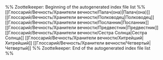 %% Zoottelkeeper: Beginning of the autogenerated index file list  %%
 [[Глоссарий/Вечность/Хранители вечности/Палач(она)|Палач(она)]]
 [[Глоссарий/Вечность/Хранители вечности/Полководец|Полководец]]
 [[Глоссарий/Вечность/Хранители вечности/Посланник|Посланник]]
 [[Глоссарий/Вечность/Хранители вечности/Предвестник|Предвестник]]
 [[Глоссарий/Вечность/Хранители вечности/Сестра Солнца|Сестра Солнца]]
 [[Глоссарий/Вечность/Хранители вечности/Хитрейший|Хитрейший]]
 [[Глоссарий/Вечность/Хранители вечности/Четвертый|Четвертый]]
%% Zoottelkeeper: End of the autogenerated index file list  %%
